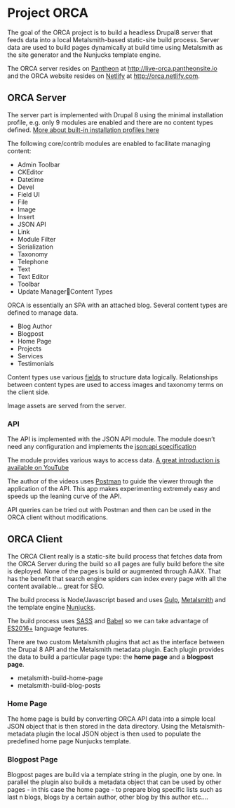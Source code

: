 # Project ORCA

The goal of the ORCA project is to build a headless Drupal8 server that feeds data into a local Metalsmith-based static-site build process. Server data are used to build pages dynamically at build time using Metalsmith as the site generator and the Nunjucks template engine.

The ORCA server resides on [Pantheon](https://pantheon.io/) at http://live-orca.pantheonsite.io and the ORCA website resides on [Netlify](https://www.netlify.com/) at http://orca.netlify.com.

## ORCA Server
The server part is implemented with Drupal 8 using the minimal installation profile, e.g. only 9 modules are enabled and there are no content types defined. [More about built-in installation profiles here](https://www.drupal.org/docs/7/install/built-in-installation-profiles-drupal-7)

The following core/contrib modules are enabled to facilitate managing content:

- Admin Toolbar
- CKEditor
- Datetime
- Devel
- Field UI
- File
- Image
- Insert
- JSON API
- Link
- Module Filter
- Serialization
- Taxonomy
- Telephone
- Text
- Text Editor
- Toolbar
- Update ManagerContent Types

ORCA is essentially an SPA with an attached blog. Several content types are defined to manage data.
 
- Blog Author
- Blogpost
- Home Page
- Projects
- Services
- Testimonials

Content types use various [fields](https://www.drupal.org/docs/7/nodes-content-types-and-fields/working-with-content-types-and-fields-drupal-7-and-later) to structure data logically. Relationships between content types are used to access images and taxonomy terms on the client side.

Image assets are served from the server.

### API
The API is implemented with the JSON API module. The module doesn’t need any configuration and implements the [json:api specification](http://jsonapi.org/)

The module provides various ways to access data. [A great introduction is available on YouTube](https://www.youtube.com/playlist?list=PLZOQ_ZMpYrZsyO-3IstImK1okrpfAjuMZ)

The author of the videos uses [Postman](https://www.getpostman.com/)  to guide the viewer through the application of the API. This app makes experimenting extremely easy and speeds up the leaning curve of the API.

API queries can be tried out with Postman and then can be used in the ORCA client without modifications.

## ORCA Client
The ORCA Client really is a static-site build process that fetches data from the ORCA Server during the build so all pages are fully build before the site is deployed. None of the pages is build or augmented through AJAX. That has the benefit that search engine spiders can index every page with all the content available… great for SEO.

The build process is Node/Javascript based and uses [Gulp](https://gulpjs.com/), [Metalsmith](http://www.metalsmith.io/) and the template engine [Nunjucks](https://mozilla.github.io/nunjucks/templating.html).

The build process uses [SASS](https://www.npmjs.com/package/gulp-sass) and [Babel](https://babeljs.io/) so we can take advantage of [ES2016+](http://exploringjs.com/es2016-es2017/) language features. 

There are two custom Metalsmith plugins that act as the interface between the Drupal 8 API and the Metalsmith metadata plugin.
Each plugin provides the data to build a particular page type: the **home page** and a **blogpost page**. 

- metalsmith-build-home-page
- metalsmith-build-blog-posts

### Home Page
The home page is build by converting ORCA API data into a simple local JSON object that is then stored in the data directory. Using the Metalsmith-metadata plugin the local JSON object is then used to populate the predefined home page Nunjucks template.

### Blogpost Page
Blogpost pages are build via a template string in the plugin, one by one. In parallel the plugin also builds a metadata object that can be used by other pages - in this case the home page - to prepare blog specific lists such as last n blogs, blogs by a certain author, other blog by this author etc.…
